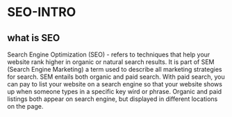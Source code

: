# SEO-INTRO
 ## what is SEO
 Search Engine Optimization (SEO) - refers to techniques that help your website rank higher in organic or natural search results.
 It is part of SEM (Search Engine Marketing) a term used to describe all marketing strategies for search.
 SEM entails both organic and paid search. With paid search, you can pay to list your website on a search engine so that your website shows up when  someone types in a specific key wird or phrase.
 Organic and paid listings both appear on search engine, but displayed in different locations on the page.

